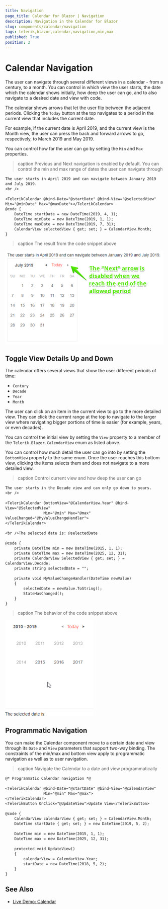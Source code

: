 ```yaml
---
title: Navigation
page_title: Calendar for Blazor | Navigation
description: Navigation in the Calendar for Blazor
slug: components/calendar/navigation
tags: telerik,blazor,calendar,navigation,min,max
published: True
position: 2
---
```


# Calendar Navigation

The user can navigate through several different views in a calendar - from a century, to a month. You can control in which view the user starts, the date which the calendar shows initially, how deep the user can go, and to also navigate to a desired date and view with code.

The calendar shows arrows that let the user flip between the adjacent periods. Clicking the `Today` button at the top navigates to a period in the current view that includes the current date.

For example, if the current date is April 2019, and the current view is the Month view, the user can press the back and forward arrows to go, respectively, to March 2019 and May 2019.

You can control how far the user can go by setting the `Min` and `Max` properties.

>caption Previous and Next navigation is enabled by default. You can control the min and max range of dates the user can navigate through

````CSHTML
The user starts in April 2019 and can navigate between January 2019 and July 2019.
<br />

<TelerikCalendar @bind-Date="@startDate" @bind-View="@selectedView" Min="@minDate" Max="@maxDate"></TelerikCalendar>
@code {
    DateTime startDate = new DateTime(2019, 4, 1);
    DateTime minDate = new DateTime(2019, 1, 1);
    DateTime maxDate = new DateTime(2019, 7, 31);
    CalendarView selectedView { get; set; } = CalendarView.Month;
}
````

>caption The result from the code snippet above

![](images/prev-next-navigation.png)

## Toggle View Details Up and Down

The calendar offers several views that show the user different periods of time:

* `Century`
* `Decade`
* `Year`
* `Month`

The user can click on an item in the current view to go to the more detailed view. They can click the current range at the top to navigate to the larger view where navigating bigger portions of time is easier (for example, years, or even decades).

You can control the initial view by setting the `View` property to a member of the `Telerik.Blazor.CalendarView` enum as listed above.

You can control how much detail the user can go into by setting the `BottomView` property to the same enum. Once the user reaches this bottom view, clicking the items selects them and does not navigate to a more detailed view.

>caption Control current view and how deep the user can go

````CSHTML
The user starts in the Decade view and can only go down to years.
<br />

<TelerikCalendar BottomView="@CalendarView.Year" @bind-View="@SelectedView"
                 Min="@min" Max="@max" ValueChanged="@MyValueChangeHandler">
</TelerikCalendar>

<br />The selected date is: @selectedDate

@code {
    private DateTime min = new DateTime(2015, 1, 1);
    private DateTime max = new DateTime(2025, 12, 31);
    private CalendarView SelectedView { get; set; } = CalendarView.Decade;
    private string selectedDate = "";

    private void MyValueChangeHandler(DateTime newValue)
    {
        selectedDate = newValue.ToString();
        StateHasChanged();
    }
}
````

>caption The behavior of the code snippet above

![](images/up-down-navigation.gif)

## Programmatic Navigation

You can make the Calendar component move to a certain date and view through its `Date` and `View` parameters that support two-way binding. The constraints of the min/max and bottom view apply to programmatic navigation as well as to user navigation.

>caption Navigate the Calendar to a date and view programmatically

````CSHTML
@* Programmatic Calendar navigation *@

<TelerikCalendar @bind-Date="@startDate" @bind-View="@calendarView"
                 Min="@min" Max="@max">
</TelerikCalendar>
<TelerikButton OnClick="@UpdateView">Update View</TelerikButton>

@code {
    CalendarView calendarView { get; set; } = CalendarView.Month;
    DateTime startDate { get; set; } = new DateTime(2019, 5, 2);

    DateTime min = new DateTime(2015, 1, 1);
    DateTime max = new DateTime(2025, 12, 31);

    protected void UpdateView()
    {
        calendarView = CalendarView.Year;
        startDate = new DateTime(2018, 5, 2);
    }
}
````

## See Also

  * [Live Demo: Calendar](https://demos.telerik.com/blazor-ui/calendar/index)
  
